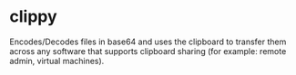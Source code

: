 # clippy
Encodes/Decodes files in base64 and uses the clipboard to transfer them across any software that supports clipboard sharing (for example: remote admin, virtual machines).
